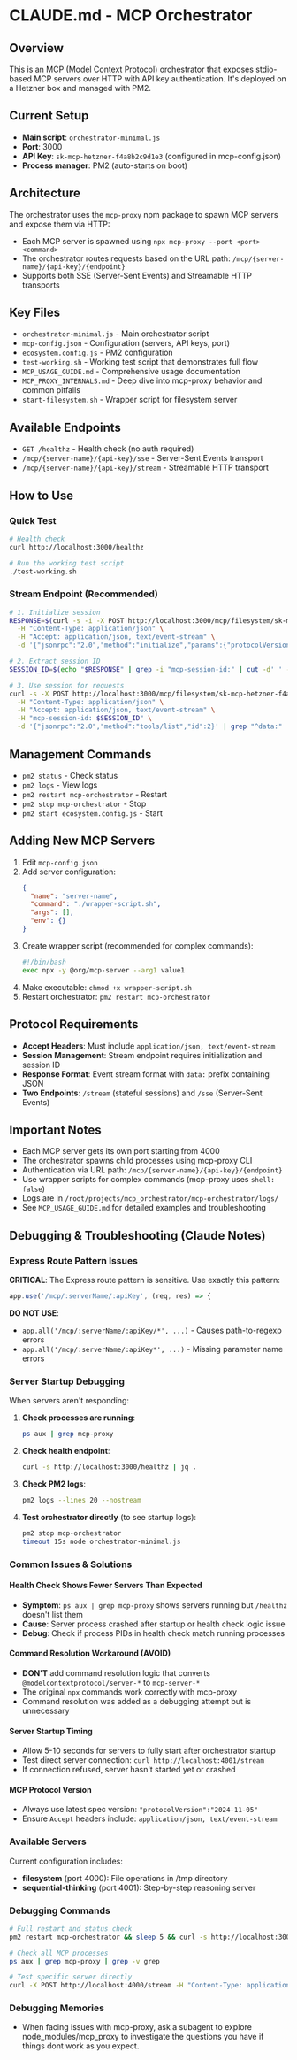 # CLAUDE.md - MCP Orchestrator

## Overview
This is an MCP (Model Context Protocol) orchestrator that exposes stdio-based MCP servers over HTTP with API key authentication. It's deployed on a Hetzner box and managed with PM2.

## Current Setup
- **Main script**: `orchestrator-minimal.js`
- **Port**: 3000
- **API Key**: `sk-mcp-hetzner-f4a8b2c9d1e3` (configured in mcp-config.json)
- **Process manager**: PM2 (auto-starts on boot)

## Architecture
The orchestrator uses the `mcp-proxy` npm package to spawn MCP servers and expose them via HTTP:
- Each MCP server is spawned using `npx mcp-proxy --port <port> <command>`
- The orchestrator routes requests based on the URL path: `/mcp/{server-name}/{api-key}/{endpoint}`
- Supports both SSE (Server-Sent Events) and Streamable HTTP transports

## Key Files
- `orchestrator-minimal.js` - Main orchestrator script
- `mcp-config.json` - Configuration (servers, API keys, port)
- `ecosystem.config.js` - PM2 configuration
- `test-working.sh` - Working test script that demonstrates full flow
- `MCP_USAGE_GUIDE.md` - Comprehensive usage documentation
- `MCP_PROXY_INTERNALS.md` - Deep dive into mcp-proxy behavior and common pitfalls
- `start-filesystem.sh` - Wrapper script for filesystem server

## Available Endpoints
- `GET /healthz` - Health check (no auth required)
- `/mcp/{server-name}/{api-key}/sse` - Server-Sent Events transport
- `/mcp/{server-name}/{api-key}/stream` - Streamable HTTP transport

## How to Use

### Quick Test
```bash
# Health check
curl http://localhost:3000/healthz

# Run the working test script
./test-working.sh
```

### Stream Endpoint (Recommended)
```bash
# 1. Initialize session
RESPONSE=$(curl -s -i -X POST http://localhost:3000/mcp/filesystem/sk-mcp-hetzner-f4a8b2c9d1e3/stream \
  -H "Content-Type: application/json" \
  -H "Accept: application/json, text/event-stream" \
  -d '{"jsonrpc":"2.0","method":"initialize","params":{"protocolVersion":"2024-11-05","capabilities":{},"clientInfo":{"name":"test","version":"1.0"}},"id":1}')

# 2. Extract session ID
SESSION_ID=$(echo "$RESPONSE" | grep -i "mcp-session-id:" | cut -d' ' -f2 | tr -d '\r')

# 3. Use session for requests
curl -s -X POST http://localhost:3000/mcp/filesystem/sk-mcp-hetzner-f4a8b2c9d1e3/stream \
  -H "Content-Type: application/json" \
  -H "Accept: application/json, text/event-stream" \
  -H "mcp-session-id: $SESSION_ID" \
  -d '{"jsonrpc":"2.0","method":"tools/list","id":2}' | grep "^data:" | cut -d' ' -f2-
```

## Management Commands
- `pm2 status` - Check status
- `pm2 logs` - View logs  
- `pm2 restart mcp-orchestrator` - Restart
- `pm2 stop mcp-orchestrator` - Stop
- `pm2 start ecosystem.config.js` - Start

## Adding New MCP Servers
1. Edit `mcp-config.json`
2. Add server configuration:
   ```json
   {
     "name": "server-name",
     "command": "./wrapper-script.sh",
     "args": [],
     "env": {}
   }
   ```
3. Create wrapper script (recommended for complex commands):
   ```bash
   #!/bin/bash
   exec npx -y @org/mcp-server --arg1 value1
   ```
4. Make executable: `chmod +x wrapper-script.sh`
5. Restart orchestrator: `pm2 restart mcp-orchestrator`

## Protocol Requirements
- **Accept Headers**: Must include `application/json, text/event-stream`
- **Session Management**: Stream endpoint requires initialization and session ID
- **Response Format**: Event stream format with `data:` prefix containing JSON
- **Two Endpoints**: `/stream` (stateful sessions) and `/sse` (Server-Sent Events)

## Important Notes
- Each MCP server gets its own port starting from 4000
- The orchestrator spawns child processes using mcp-proxy CLI
- Authentication via URL path: `/mcp/{server-name}/{api-key}/{endpoint}`
- Use wrapper scripts for complex commands (mcp-proxy uses `shell: false`)
- Logs are in `/root/projects/mcp_orchestrator/mcp-orchestrator/logs/`
- See `MCP_USAGE_GUIDE.md` for detailed examples and troubleshooting

## Debugging & Troubleshooting (Claude Notes)

### Express Route Pattern Issues
**CRITICAL**: The Express route pattern is sensitive. Use exactly this pattern:
```javascript
app.use('/mcp/:serverName/:apiKey', (req, res) => {
```

**DO NOT USE**:
- `app.all('/mcp/:serverName/:apiKey/*', ...)` - Causes path-to-regexp errors
- `app.all('/mcp/:serverName/:apiKey*', ...)` - Missing parameter name errors

### Server Startup Debugging
When servers aren't responding:

1. **Check processes are running**:
   ```bash
   ps aux | grep mcp-proxy
   ```

2. **Check health endpoint**:
   ```bash
   curl -s http://localhost:3000/healthz | jq .
   ```

3. **Check PM2 logs**:
   ```bash
   pm2 logs --lines 20 --nostream
   ```

4. **Test orchestrator directly** (to see startup logs):
   ```bash
   pm2 stop mcp-orchestrator
   timeout 15s node orchestrator-minimal.js
   ```

### Common Issues & Solutions

#### Health Check Shows Fewer Servers Than Expected
- **Symptom**: `ps aux | grep mcp-proxy` shows servers running but `/healthz` doesn't list them
- **Cause**: Server process crashed after startup or health check logic issue
- **Debug**: Check if process PIDs in health check match running processes

#### Command Resolution Workaround (AVOID)
- **DON'T** add command resolution logic that converts `@modelcontextprotocol/server-*` to `mcp-server-*`
- The original `npx` commands work correctly with mcp-proxy
- Command resolution was added as a debugging attempt but is unnecessary

#### Server Startup Timing
- Allow 5-10 seconds for servers to fully start after orchestrator startup
- Test direct server connection: `curl http://localhost:4001/stream` 
- If connection refused, server hasn't started yet or crashed

#### MCP Protocol Version
- Always use latest spec version: `"protocolVersion":"2024-11-05"`
- Ensure `Accept` headers include: `application/json, text/event-stream`

### Available Servers
Current configuration includes:
- **filesystem** (port 4000): File operations in /tmp directory
- **sequential-thinking** (port 4001): Step-by-step reasoning server

### Debugging Commands
```bash
# Full restart and status check
pm2 restart mcp-orchestrator && sleep 5 && curl -s http://localhost:3000/healthz | jq .

# Check all MCP processes
ps aux | grep mcp-proxy | grep -v grep

# Test specific server directly
curl -X POST http://localhost:4000/stream -H "Content-Type: application/json" -H "Accept: application/json, text/event-stream" -d '{"jsonrpc":"2.0","method":"initialize","params":{"protocolVersion":"2024-11-05","capabilities":{},"clientInfo":{"name":"test","version":"1.0"}},"id":1}'
```

### Debugging Memories
- When facing issues with mcp-proxy, ask a subagent to explore node_modules/mcp_proxy to investigate the questions you have if things dont work as you expect. 